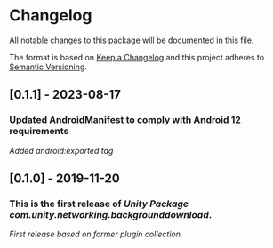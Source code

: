 # Changelog
All notable changes to this package will be documented in this file.

The format is based on [Keep a Changelog](http://keepachangelog.com/en/1.0.0/)
and this project adheres to [Semantic Versioning](http://semver.org/spec/v2.0.0.html).

## [0.1.1] - 2023-08-17

### Updated AndroidManifest to comply with Android 12 requirements

*Added android:exported tag*

## [0.1.0] - 2019-11-20

### This is the first release of *Unity Package com.unity.networking.backgrounddownload*.

*First release based on former plugin collection.*
